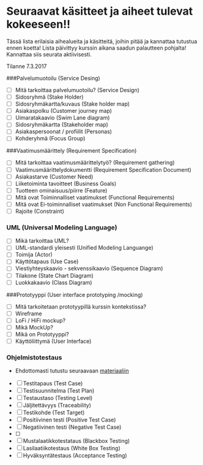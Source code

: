 # Seuraavat käsitteet ja aiheet tulevat kokeeseen!!

Tässä lista erilaisia aihealueita ja käsitteitä, joihin pitää ja kannattaa tutustua ennen koetta!
Lista päivittyy kurssin aikana saadun palautteen pohjalta! Kannattaa siis seurata aktiivisesti.

Tilanne 7.3.2017

###Palvelumuotoilu (Service Desing)

- [ ] Mitä tarkoittaa palvelumuotoilu? (Service Design)
- [ ] Sidosryhmä (Stake Holder)
- [ ] Sidosryhmäkartta/kuvaus (Stake holder map)
- [ ] Asiakaspolku (Customer journey map)
- [ ] Uimaratakaavio (Swim Lane diagram)
- [ ] Sidosryhmäkartta (Stakeholder map)
- [ ] Asiakaspersoonat / profiilit (Personas)
- [ ] Kohderyhmä (Focus Group)

###Vaatimusmäärittely (Requirement Specification)

- [ ] Mitä tarkoittaa vaatimusmäärittelytyö? (Requirement gathering)
- [ ] Vaatimusmäärittelydokumentti (Requirement Specification Document)
- [ ] Asiakastarve (Customer Need)
- [ ] Liiketoiminta tavoitteet (Business Goals)
- [ ] Tuotteen ominaisuus/piirre (Feature)
- [ ] Mitä ovat Toiminnalliset vaatimukset (Functional Requirements)
- [ ] Mitä ovat Ei-toiminnalliset vaatimukset (Non Functional Requirements)
- [ ] Rajoite (Constraint)

### UML (Universal Modeling Language)

- [ ]  Mikä tarkoittaa UML?
- [ ] UML-standardi yleisesti (Unified Modeling Languange)
- [ ] Toimija (Actor) 
- [ ] Käyttötapaus (Use Case)
- [ ] Viestiyhteyskaavio - sekvenssikaavio (Sequence Diagram)
- [ ] Tilakone (State Chart Diagram)
- [ ] Luokkakaavio (Class Diagram)

###Prototyyppi (User interface prototyping /mocking)

- [ ] Mitä tarkoitetaan prototyypillä kurssin kontekstissa?
- [ ] Wireframe 
- [ ] LoFi / HiFi mockup?
- [ ] Mikä MockUp?
- [ ] Mikä on Prototyyppi?
- [ ] Käyttöliittymä (User Interface)
 
### Ohjelmistotestaus

*  Ehdottomasti tutustu seuraavaan [materiaaliin](https://prove.fi/wp-content/uploads/Testauksen_pikaopas2.pdf)

- [ ] Testitapaus (Test Case)
- [ ] Testisuunnitelma (Test Plan)
- [ ] Testaustaso (Testing Level)
- [ ] Jäljitettävyys (Traceability)
- [ ] Testikohde (Test Target)
- [ ] Positiivinen testi (Positive Test Case)
- [ ] Negatiivinen testi (Negative Test Case)
- [ ] 
- [ ] Mustalaatikkotestataus (Blackbox Testing)
- [ ] Lasilaatiikotestaus (White Box Testing)
- [ ] Hyväksyntätestaus (Acceptance Testing)
